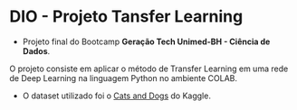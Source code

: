 # DIO - Projeto Tansfer Learning

- Projeto final do Bootcamp <strong>Geração Tech Unimed-BH - Ciência de Dados</strong>.


O projeto consiste em aplicar o método de Transfer Learning em uma rede de Deep Learning na linguagem Python no ambiente COLAB.  
- O dataset utilizado foi o [Cats and Dogs](https://www.tensorflow.org/datasets/catalog/cats_vs_dogs. ) do Kaggle.

